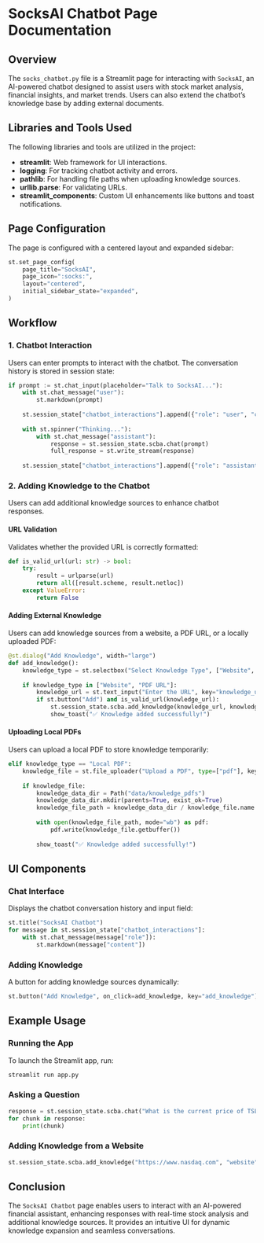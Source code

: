 # SocksAI Chatbot Page Documentation

## Overview

The `socks_chatbot.py` file is a Streamlit page for interacting with `SocksAI`, an AI-powered chatbot designed to assist users with stock market analysis, financial insights, and market trends. Users can also extend the chatbot’s knowledge base by adding external documents.

## Libraries and Tools Used

The following libraries and tools are utilized in the project:

- **streamlit**: Web framework for UI interactions.
- **logging**: For tracking chatbot activity and errors.
- **pathlib**: For handling file paths when uploading knowledge sources.
- **urllib.parse**: For validating URLs.
- **streamlit_components**: Custom UI enhancements like buttons and toast notifications.

## Page Configuration

The page is configured with a centered layout and expanded sidebar:

```python
st.set_page_config(
    page_title="SocksAI",
    page_icon=":socks:",
    layout="centered",
    initial_sidebar_state="expanded",
)
```

## Workflow

### 1. Chatbot Interaction

Users can enter prompts to interact with the chatbot. The conversation history is stored in session state:

```python
if prompt := st.chat_input(placeholder="Talk to SocksAI..."):
    with st.chat_message("user"):
        st.markdown(prompt)
    
    st.session_state["chatbot_interactions"].append({"role": "user", "content": prompt})
    
    with st.spinner("Thinking..."):
        with st.chat_message("assistant"):
            response = st.session_state.scba.chat(prompt)
            full_response = st.write_stream(response)
    
    st.session_state["chatbot_interactions"].append({"role": "assistant", "content": full_response})
```

### 2. Adding Knowledge to the Chatbot

Users can add additional knowledge sources to enhance chatbot responses.

#### URL Validation

Validates whether the provided URL is correctly formatted:

```python
def is_valid_url(url: str) -> bool:
    try:
        result = urlparse(url)
        return all([result.scheme, result.netloc])
    except ValueError:
        return False
```

#### Adding External Knowledge

Users can add knowledge sources from a website, a PDF URL, or a locally uploaded PDF:

```python
@st.dialog("Add Knowledge", width="large")
def add_knowledge():
    knowledge_type = st.selectbox("Select Knowledge Type", ["Website", "PDF URL", "Local PDF"], key="knowledge_type")
    
    if knowledge_type in ["Website", "PDF URL"]:
        knowledge_url = st.text_input("Enter the URL", key="knowledge_url")
        if st.button("Add") and is_valid_url(knowledge_url):
            st.session_state.scba.add_knowledge(knowledge_url, knowledge_type.lower())
            show_toast("✅ Knowledge added successfully!")
```

#### Uploading Local PDFs

Users can upload a local PDF to store knowledge temporarily:

```python
elif knowledge_type == "Local PDF":
    knowledge_file = st.file_uploader("Upload a PDF", type=["pdf"], key="knowledge_pdf_uploader_key")
    
    if knowledge_file:
        knowledge_data_dir = Path("data/knowledge_pdfs")
        knowledge_data_dir.mkdir(parents=True, exist_ok=True)
        knowledge_file_path = knowledge_data_dir / knowledge_file.name
        
        with open(knowledge_file_path, mode="wb") as pdf:
            pdf.write(knowledge_file.getbuffer())
        
        show_toast("✅ Knowledge added successfully!")
```

## UI Components

### Chat Interface

Displays the chatbot conversation history and input field:

```python
st.title("SocksAI Chatbot")
for message in st.session_state["chatbot_interactions"]:
    with st.chat_message(message["role"]):
        st.markdown(message["content"])
```

### Adding Knowledge

A button for adding knowledge sources dynamically:

```python
st.button("Add Knowledge", on_click=add_knowledge, key="add_knowledge")
```

## Example Usage

### Running the App

To launch the Streamlit app, run:

```bash
streamlit run app.py
```

### Asking a Question

```python
response = st.session_state.scba.chat("What is the current price of TSLA?")
for chunk in response:
    print(chunk)
```

### Adding Knowledge from a Website

```python
st.session_state.scba.add_knowledge("https://www.nasdaq.com", "website")
```

## Conclusion

The `SocksAI Chatbot` page enables users to interact with an AI-powered financial assistant, enhancing responses with real-time stock analysis and additional knowledge sources. It provides an intuitive UI for dynamic knowledge expansion and seamless conversations.
